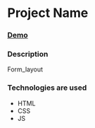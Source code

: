# Project Name

### [Demo](https://dimavasilenko.github.io/Form_layout/src/index.html)

### Description

Form_layout

### Technologies are used

- HTML
- CSS
- JS
